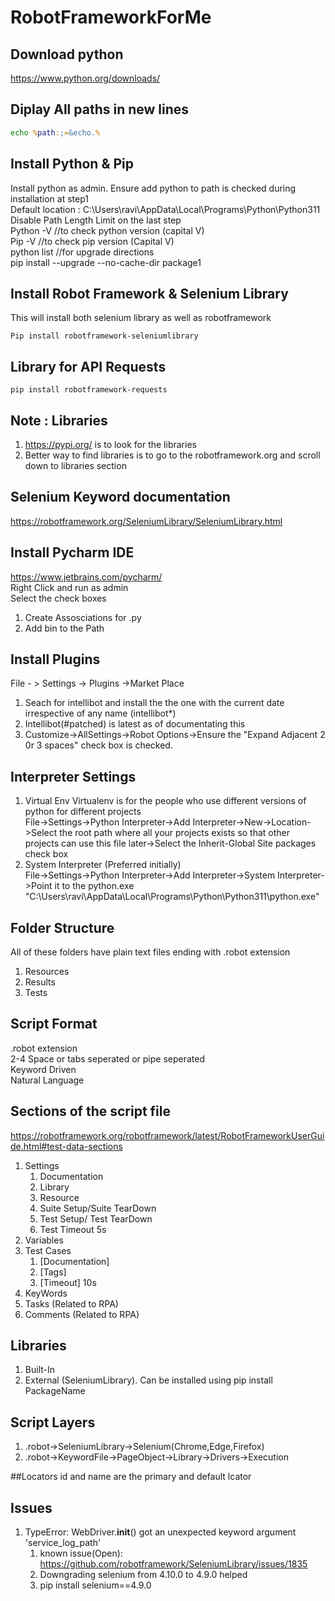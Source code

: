 # RobotFrameworkForMe
## Download python
https://www.python.org/downloads/
## Diplay All paths in new lines
```cmd
echo %path:;=&echo.%
```
## Install Python & Pip
Install python as admin. Ensure add python to path is checked during installation at step1  
Default location : C:\Users\ravi\AppData\Local\Programs\Python\Python311  
Disable Path Length Limit on the last step  
Python -V //to check python version (capital V)   
Pip -V //to check pip version  (Capital V)  
python list //for upgrade directions  
pip install --upgrade --no-cache-dir package1  

## Install Robot Framework & Selenium Library
This will install both selenium library as well as robotframework
```pip
Pip install robotframework-seleniumlibrary
```
## Library for API Requests
```pip
pip install robotframework-requests
```
## Note : Libraries
1. https://pypi.org/ is to look for the libraries
2. Better way to find libraries is to go to the robotframework.org and scroll down to libraries section

## Selenium Keyword documentation
https://robotframework.org/SeleniumLibrary/SeleniumLibrary.html

## Install Pycharm IDE
https://www.jetbrains.com/pycharm/  
Right Click and run as admin  
Select the check boxes
1. Create Assosciations for .py
2. Add bin to the Path

## Install Plugins
File - > Settings ->  Plugins ->Market Place
1. Seach for intellibot and install the the one with the current date irrespective of any name (intellibot*)
2. Intellibot(#patched) is latest as of documentating this
3. Customize->AllSettings->Robot Options->Ensure the "Expand Adjacent 2 0r 3 spaces" check box is checked.

## Interpreter Settings
1. Virtual Env 
Virtualenv is for the people who use different versions of python for different projects  
File->Settings->Python Interpreter->Add Interpreter->New->Location->Select the root path where all your projects exists so that other projects can use this file later->Select the Inherit-Global Site packages check box  
2. System Interpreter (Preferred initially)  
File->Settings->Python Interpreter->Add Interpreter->System Interpreter->Point it to the python.exe
"C:\Users\ravi\AppData\Local\Programs\Python\Python311\python.exe"

## Folder Structure
All of these folders have plain text files ending with .robot extension  
1. Resources  
2. Results  
3. Tests  

## Script Format
.robot extension  
2-4 Space or tabs seperated or pipe seperated  
Keyword Driven   
Natural Language   

## Sections of the script file
https://robotframework.org/robotframework/latest/RobotFrameworkUserGuide.html#test-data-sections
1. Settings
   1. Documentation
   2. Library
   3. Resource
   4. Suite Setup/Suite TearDown
   5. Test Setup/ Test TearDown
   6. Test Timeout 5s
2. Variables
3. Test Cases
   1. [Documentation]
   2. [Tags]
   3. [Timeout] 10s
4. KeyWords
5. Tasks (Related to RPA)
6. Comments (Related to RPA)

## Libraries
1. Built-In
2. External (SeleniumLibrary). Can be installed using pip install PackageName

## Script Layers
1. .robot->SeleniumLibrary->Selenium(Chrome,Edge,Firefox)
2. .robot->KeywordFile->PageObject->Library->Drivers->Execution

##Locators
id and name are the primary and default lcator
## Issues
1. TypeError: WebDriver.__init__() got an unexpected keyword argument 'service_log_path'
   1. known issue(Open): https://github.com/robotframework/SeleniumLibrary/issues/1835
   2. Downgrading selenium from 4.10.0 to 4.9.0 helped
   3. pip install selenium==4.9.0

